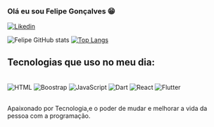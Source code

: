 ### Olá eu sou Felipe Gonçalves 😁
[![Likedin](https://img.shields.io/badge/LinkedIn-0077B5?style=for-the-badge&logo=linkedin&logoColor=white)](https://www.linkedin.com/in/felipe-gon%C3%A7alves/)

![Felipe GitHub stats](https://github-readme-stats.vercel.app/api?username=Felipe-GR98&show_icons=true&theme=dracula)
[![Top Langs](https://github-readme-stats.vercel.app/api/top-langs/?username=Felipe-GR98&layout=compact)](https://github.com/anuraghazra/github-readme-stats)


## Tecnologias que uso no meu dia:
<div style="display: inline_block"></br>
<img align="center" alt="HTML" src="https://img.shields.io/badge/HTML5-E34F26?style=for-the-badge&logo=html5&logoColor=white"/>
<img align="center" alt="Boostrap" src="https://img.shields.io/badge/Bootstrap-563D7C?style=for-the-badge&logo=bootstrap&logoColor=white"/>
<img align="center" alt="JavaScript" src="https://img.shields.io/badge/JavaScript-F7DF1E?style=for-the-badge&logo=javascript&logoColor=black"/>
<img align="center" alt="Dart" src="https://img.shields.io/badge/Dart-0175C2?style=for-the-badge&logo=dart&logoColor=white"/>
<img align="center" alt="React" src="https://img.shields.io/badge/React-20232A?style=for-the-badge&logo=react&logoColor=61DAFB"/>
<img align="center" alt="Flutter" src="https://img.shields.io/badge/Flutter-02569B?style=for-the-badge&logo=flutter&logoColor=white"/>
</div></br>

Apaixonado por Tecnologia,e o poder de  mudar e  melhorar a vida da pessoa com a programação.
